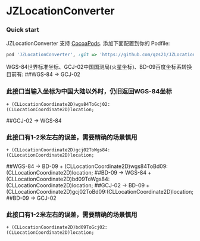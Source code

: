 JZLocationConverter
===================

### Quick start

JZLocationConverter 支持 [CocoaPods](http://cocoapods.org).  添加下面配置到你的 Podfile:

```ruby
pod 'JZLocationConverter', :git => 'https://github.com/qzs21/JZLocationConverter.git'
```


WGS-84世界标准坐标、GCJ-02中国国测局(火星坐标)、BD-09百度坐标系转换
目前有:
##WGS-84  -> GCJ-02 
### 此接口当输入坐标为中国大陆以外时，仍旧返回WGS-84坐标
    + (CLLocationCoordinate2D)wgs84ToGcj02:(CLLocationCoordinate2D)location;
##GCJ-02  -> WGS-84
### 此接口有1-2米左右的误差，需要精确的场景慎用
    + (CLLocationCoordinate2D)gcj02ToWgs84:(CLLocationCoordinate2D)location;
##WGS-84  -> BD-09
    + (CLLocationCoordinate2D)wgs84ToBd09:(CLLocationCoordinate2D)location;
##BD-09     -> WGS-84
    + (CLLocationCoordinate2D)bd09ToWgs84:(CLLocationCoordinate2D)location;
##GCJ-02   -> BD-09
    + (CLLocationCoordinate2D)gcj02ToBd09:(CLLocationCoordinate2D)location;
##BD-09     -> GCJ-02
### 此接口有1-2米左右的误差，需要精确的场景慎用
    + (CLLocationCoordinate2D)bd09ToGcj02:(CLLocationCoordinate2D)location;
